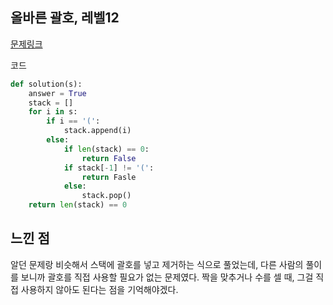 ## 올바른 괄호, 레벨12

[문제링크](https://school.programmers.co.kr/learn/courses/30/lessons/12909)

코드

```python
def solution(s):
    answer = True
    stack = []
    for i in s:
        if i == '(':
            stack.append(i)
        else:
            if len(stack) == 0:
                return False
            if stack[-1] != '(':
                return Fasle
            else:
                stack.pop()
    return len(stack) == 0
```

## 느낀 점

알던 문제랑 비슷해서 스택에 괄호를 넣고 제거하는 식으로 풀었는데, 다른 사람의 풀이를 보니까 괄호를 직접 사용할 필요가 없는 문제였다. 짝을 맞추거나 수를 셀 때, 그걸 직접 사용하지 않아도 된다는 점을 기억해야겠다.
